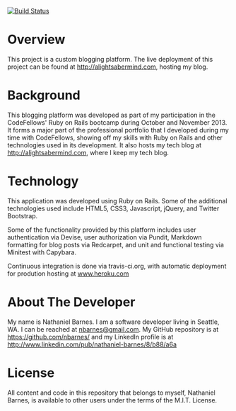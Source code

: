 [![Build Status](https://travis-ci.org/nbarnes/Portfolio.png)](https://travis-ci.org/nbarnes/Portfolio)

Overview
========
This project is a custom blogging platform. The live deployment of this
project can be found at http://alightsabermind.com, hosting my blog.

Background
==========
This blogging platform was developed as part of my participation in
the CodeFellows' Ruby on Rails bootcamp during October and November 2013. It
forms a major part of the professional portfolio that I developed during my
time with CodeFellows, showing off my skills with Ruby on Rails and other
technologies used in its development.  It also hosts my tech blog at
http://alightsabermind.com, where I keep my tech blog.

Technology
==========
This application was developed using Ruby on Rails.  Some of the additional
technologies used include HTML5, CSS3, Javascript, jQuery, and Twitter
Bootstrap.

Some of the functionality provided by this platform includes user
authentication via Devise, user authorization via Pundit, Markdown formatting
for blog posts via Redcarpet, and unit and functional testing via Minitest
with Capybara.

Continuous integration is done via travis-ci.org, with automatic deployment
for prodution hosting at www.heroku.com

About The Developer
======
My name is Nathaniel Barnes.  I am a software developer living in Seattle, WA.
I can be reached at nbarnes@gmail.com.   My GitHub repository is at
https://github.com/nbarnes/ and my LinkedIn profile is at
http://www.linkedin.com/pub/nathaniel-barnes/8/b88/a6a

License
=======
All content and code in this repository that belongs to myself, Nathaniel
Barnes, is available to other users under the terms of the M.I.T. License.
